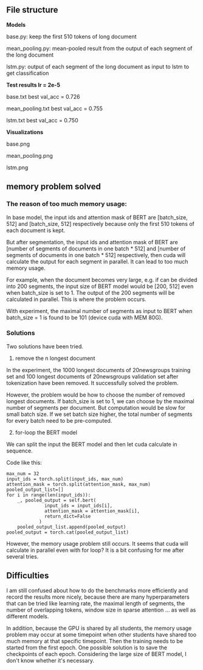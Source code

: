 ## File structure

**Models**

base.py: keep the first 510 tokens of long document

mean_pooling.py:  mean-pooled result from the output of each segment of the long document

lstm.py: output of each segment of the long document as input to lstm to get classification

**Test results lr = 2e-5**

base.txt  best val_acc = 0.726

mean_pooling.txt  best val_acc = 0.755

lstm.txt  best val_acc = 0.750

**Visualizations**

base.png

mean_pooling.png

lstm.png

## memory problem solved

### The reason of too much memory usage:

In base model, the input ids and attention mask of BERT are [batch_size, 512] and [batch_size, 512] respectively because only the first 510 tokens of each document is kept.

But after segmentation, the input ids and attention mask of BERT are [number of segments of documents in one batch * 512] and [number of segments of documents in one batch * 512] respectively, then cuda will calculate the output for each segment in parallel. It can lead to too much memory usage.

For example, when the document becomes very large, e.g. if can be divided into 200 segments, the input size of BERT model would be  [200, 512] even when batch_size is set to 1. The output of the 200 segments will be calculated in parallel. This is where the problem occurs.

With experiment, the maximal number of segments as input to BERT when batch_size = 1 is found to be 101 (device cuda with MEM 80G).

### Solutions

Two solutions have been tried.

1. remove the n longest document
 
In the experiment, the 1000 longest documents of 20newsgroups training set and 100 longest documents of 20newsgroups validation set after tokenization have been removed. It successfully solved the problem.

However, the problem would be how to choose the number of removed longest documents.  If batch_size is set to 1, we can choose by the maximal number of segments per document. But computation would be slow for small batch size. If we set batch size higher, the total number of segments for every batch need to be pre-computed.

2. for-loop the BERT model

We can split the input the BERT model and then let cuda calculate in sequence.

Code like this:

```
max_num = 32
input_ids = torch.split(input_ids, max_num)
attention_mask = torch.split(attention_mask, max_num)
pooled_output_list=[]
for i in range(len(input_ids)):
    _, pooled_output = self.bert(
              input_ids = input_ids[i],
              attention_mask = attention_mask[i],
              return_dict=False
            )
    pooled_output_list.append(pooled_output)
pooled_output = torch.cat(pooled_output_list)
```

However, the memory usage problem still occurs. It seems that cuda will calculate in parallel even with for loop? It is a bit confusing for me after several tries.

## Difficulties

I am still confused about how to do the benchmarks more efficiently and record the results more nicely, because there are many hyperparameters that can be tried like learning rate, the maximal length of segments, the number of overlapping tokens, window size in sparse attention ... as well as different models. 

In addition, because the GPU is shared by all students, the memory usage problem may occur at some timepoint when other students have shared too much memory at that specific timepoint. Then the training needs to be started from the first epoch. One possible solution is to save the checkpoints of each epoch. Considering the large size of BERT model, I don't know whether it's necessary. 


